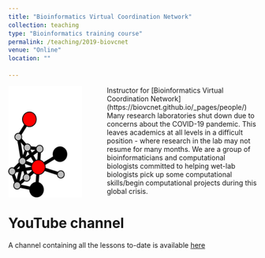 ```yaml
---
title: "Bioinformatics Virtual Coordination Network"
collection: teaching
type: "Bioinformatics training course"
permalink: /teaching/2019-biovcnet
venue: "Online"
location: ""

---
```


<img src='/images/biovcnet_LOGO.png' align="left" img style="padding-right: 50px" width="150" height="225">  
Instructor for [Bioinformatics Virtual Coordination Network](https://biovcnet.github.io/_pages/people/) 
Many research laboratories shut down due to concerns about the COVID-19 pandemic. This leaves academics at all levels in a difficult position - where research in the lab may not resume for many months. We are a group of bioinformaticians and computational biologists committed to helping wet-lab biologists pick up some computational skills/begin computational projects during this global crisis.






YouTube channel
======

A channel containing all the lessons to-date is available [here](https://www.youtube.com/channel/UC5qVqcvUPfgPQWOhBaR_Low)


